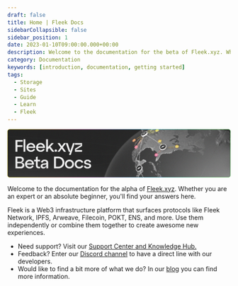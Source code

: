 ```yaml
---
draft: false
title: Home | Fleek Docs
sidebarCollapsible: false
sidebar_position: 1
date: 2023-01-10T09:00:00.000+00:00
description: Welcome to the documentation for the beta of Fleek.xyz. Whether you are an expert or an absolute beginner, you'll find your answers here.
category: Documentation
keywords: [introduction, documentation, getting started]
tags:
  - Storage
  - Sites
  - Guide
  - Learn
  - Fleek
---
```


![](./images/docs-home.png)

Welcome to the documentation for the alpha of [Fleek.xyz](https://fleek.xyz). Whether you are an expert or an absolute beginner, you'll find your answers here.

Fleek is a Web3 infrastructure platform that surfaces protocols like Fleek Network, IPFS, Arweave, Filecoin, POKT, ENS, and more. Use them independently or combine them together to create awesome new experiences.

- Need support? Visit our [Support Center and Knowledge Hub.](https://support.fleek.xyz/hc/en-us)
- Feedback? Enter our [Discord channel](https://discord.gg/fleekxyz) to have a direct line with our developers.
- Would like to find a bit more of what we do? In our [blog](https://blog.fleek.xyz) you can find more information.

